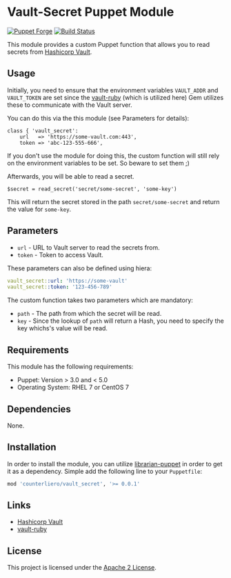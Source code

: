 # Vault-Secret Puppet Module

[![Puppet
Forge](http://img.shields.io/puppetforge/v/counterliero/vault_secret.svg)](https://forge.puppetlabs.com/counterliero/vault_secret)
[![Build Status](https://travis-ci.org/counterliero/puppet-vault-secret.svg?branch=master)](https://travis-ci.org/counterliero/puppet-vault-secret)

This module provides a custom Puppet function that allows you to read secrets from [Hashicorp Vault](https://vaultproject.io).

## Usage

Initially, you need to ensure that the environment variables `VAULT_ADDR` and `VAULT_TOKEN` are set since the [vault-ruby](https://github.com/hashicorp/vault-ruby) (which is utilized here) Gem utilizes these to communicate with the Vault server.

You can do this via the this module (see Parameters for details):

```puppet
class { 'vault_secret':
	url   => 'https://some-vault.com:443',
	token => 'abc-123-555-666',
```

If you don't use the module for doing this, the custom function will still rely on the environment variables to be set. So beware to set them ;)

Afterwards, you will be able to read a secret.

```puppet
$secret = read_secret('secret/some-secret', 'some-key')
```

This will return the secret stored in the path `secret/some-secret` and return the value for `some-key`.

## Parameters

 - `url` - URL to Vault server to read the secrets from.
 - `token` - Token to access Vault.

These parameters can also be defined using hiera:

```yaml
vault_secret::url: 'https://some-vault'
vault_secret::token: '123-456-789'
```

The custom function takes two parameters which are mandatory:

 - `path` - The path from which the secret will be read.
 - `key` - Since the lookup of `path` will return a Hash, you need to specify the key whichs's value will be read.


## Requirements

This module has the following requirements:

 - Puppet: Version > 3.0 and < 5.0
 - Operating System: RHEL 7 or CentOS 7

## Dependencies

None.

## Installation

In order to install the module, you can utilize [librarian-puppet](https://github.com/rodjek/librarian-puppet) in order to get it as a dependency. Simple add the following line to your `Puppetfile`:

```ruby
mod 'counterliero/vault_secret', '>= 0.0.1'
```

## Links

- [Hashicorp Vault](https://www.vaultproject.io)
- [vault-ruby](https://github.com/hashicorp/vault-ruby)

## License

This project is licensed under the [Apache 2 License](https://www.apache.org/licenses/LICENSE-2.0).

